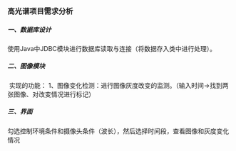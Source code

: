 ### 高光谱项目需求分析

##### 一、数据库设计


​	使用Java中JDBC模块进行数据库读取与连接（将数据存入类中进行处理）。

##### 二、图像模块

​	实现的功能：
​	1、图像变化检测：进行图像灰度改变的监测。（输入时间->找到两张图像、对改变情况进行标记）

##### 三、界面

​	勾选控制环境条件和摄像头条件（波长），然后选择时间段，查看图像和灰度变化情况
